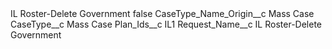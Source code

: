 <?xml version="1.0" encoding="UTF-8"?>
<CustomMetadata xmlns="http://soap.sforce.com/2006/04/metadata" xmlns:xsi="http://www.w3.org/2001/XMLSchema-instance" xmlns:xsd="http://www.w3.org/2001/XMLSchema">
    <label>IL Roster-Delete Government</label>
    <protected>false</protected>
    <values>
        <field>CaseType_Name_Origin__c</field>
        <value xsi:type="xsd:string">Mass Case</value>
    </values>
    <values>
        <field>CaseType__c</field>
        <value xsi:type="xsd:string">Mass Case</value>
    </values>
    <values>
        <field>Plan_Ids__c</field>
        <value xsi:type="xsd:string">IL1</value>
    </values>
    <values>
        <field>Request_Name__c</field>
        <value xsi:type="xsd:string">IL Roster-Delete Government</value>
    </values>
</CustomMetadata>
